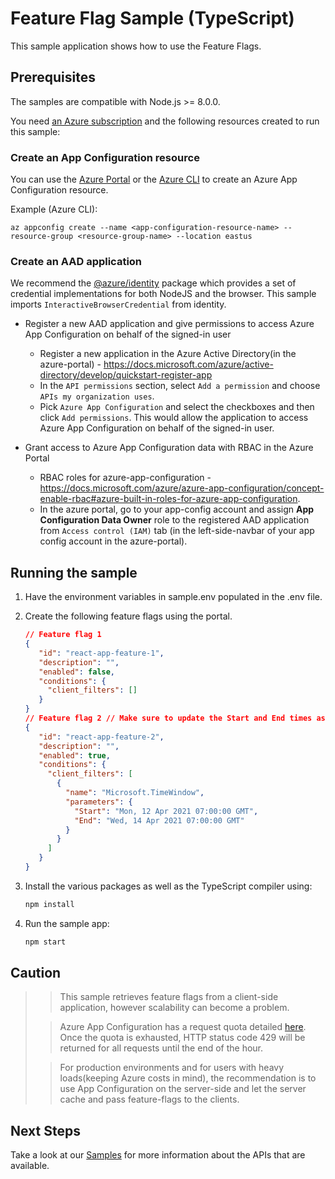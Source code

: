 # Feature Flag Sample (TypeScript)

This sample application shows how to use the Feature Flags.

## Prerequisites

The samples are compatible with Node.js >= 8.0.0.

You need [an Azure subscription][freesub] and the following resources created to run this sample:

### Create an App Configuration resource

You can use the [Azure Portal](https://portal.azure.com) or the [Azure CLI](https://docs.microsoft.com/cli/azure) to create an Azure App Configuration resource.

Example (Azure CLI):

```
az appconfig create --name <app-configuration-resource-name> --resource-group <resource-group-name> --location eastus
```

### Create an AAD application

We recommend the [@azure/identity][identity] package which provides a set of credential implementations for both NodeJS and the browser. This sample imports `InteractiveBrowserCredential` from identity.

- Register a new AAD application and give permissions to access Azure App Configuration on behalf of the signed-in user

  - Register a new application in the Azure Active Directory(in the azure-portal) - https://docs.microsoft.com/azure/active-directory/develop/quickstart-register-app
  - In the `API permissions` section, select `Add a permission` and choose `APIs my organization uses`.
  - Pick `Azure App Configuration` and select the checkboxes and then click `Add permissions`. This would allow the application to access Azure App Configuration on behalf of the signed-in user.

- Grant access to Azure App Configuration data with RBAC in the Azure Portal

  - RBAC roles for azure-app-configuration - https://docs.microsoft.com/azure/azure-app-configuration/concept-enable-rbac#azure-built-in-roles-for-azure-app-configuration.
  - In the azure portal, go to your app-config account and assign **App Configuration Data Owner** role to the registered AAD application from `Access control (IAM)` tab (in the left-side-navbar of your app config account in the azure-portal).

## Running the sample

1. Have the environment variables in sample.env populated in the .env file.

2. Create the following feature flags using the portal.

   ```json
   // Feature flag 1
   {
      "id": "react-app-feature-1",
      "description": "",
      "enabled": false,
      "conditions": {
        "client_filters": []
      }
   }
   // Feature flag 2 // Make sure to update the Start and End times as you wish.
   {
      "id": "react-app-feature-2",
      "description": "",
      "enabled": true,
      "conditions": {
        "client_filters": [
          {
            "name": "Microsoft.TimeWindow",
            "parameters": {
              "Start": "Mon, 12 Apr 2021 07:00:00 GMT",
              "End": "Wed, 14 Apr 2021 07:00:00 GMT"
            }
          }
        ]
      }
   }
   ```

3. Install the various packages as well as the TypeScript compiler using:

   ```bash
   npm install
   ```

4. Run the sample app:

   ```bash
   npm start
   ```

## Caution

> > This sample retrieves feature flags from a client-side application, however scalability can become a problem.
>
> > Azure App Configuration has a request quota detailed [here](https://azure.microsoft.com/pricing/details/app-configuration/). Once the quota is exhausted, HTTP status code 429 will be returned for all requests until the end of the hour.
>
> > For production environments and for users with heavy loads(keeping Azure costs in mind), the recommendation is to use App Configuration on the server-side and let the server cache and pass feature-flags to the clients.

## Next Steps

Take a look at our [Samples][samples] for more information about the APIs that are available.

[react]: https://create-react-app.dev/
[typescript]: https://www.typescriptlang.org/docs/home.html
[freesub]: https://azure.microsoft.com/free
[samples]: https://github.com/Azure/azure-sdk-for-js/blob/master/sdk/appconfiguration/app-configuration/samples/v1/typescript
[identity]: https://github.com/Azure/azure-sdk-for-js/blob/master/sdk/identity/identity/README.md
